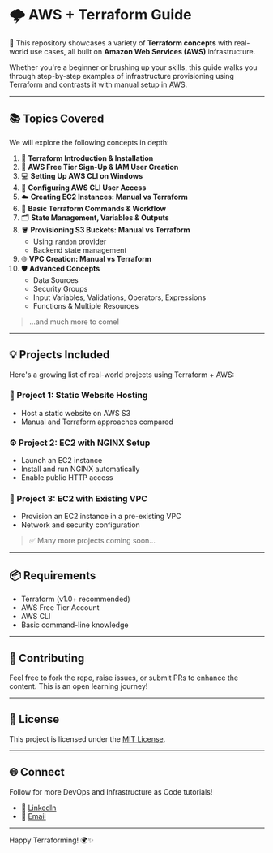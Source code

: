 # 🌩️ AWS + Terraform Guide

🚀 This repository showcases a variety of **Terraform concepts** with real-world use cases, all built on **Amazon Web Services (AWS)** infrastructure.

Whether you're a beginner or brushing up your skills, this guide walks you through step-by-step examples of infrastructure provisioning using Terraform and contrasts it with manual setup in AWS.

---

## 📚 Topics Covered

We will explore the following concepts in depth:

1. 🌱 **Terraform Introduction & Installation**
2. 🔐 **AWS Free Tier Sign-Up & IAM User Creation**
3. 💻 **Setting Up AWS CLI on Windows**
4. 🔧 **Configuring AWS CLI User Access**
5. ☁️ **Creating EC2 Instances: Manual vs Terraform**
6. 🧰 **Basic Terraform Commands & Workflow**
7. 🗂️ **State Management, Variables & Outputs**
8. 🪣 **Provisioning S3 Buckets: Manual vs Terraform**
   - Using `random` provider
   - Backend state management
9. 🌐 **VPC Creation: Manual vs Terraform**
10. 🛡️ **Advanced Concepts**
    - Data Sources
    - Security Groups
    - Input Variables, Validations, Operators, Expressions
    - Functions & Multiple Resources

> ...and much more to come!

---

## 💡 Projects Included

Here's a growing list of real-world projects using Terraform + AWS:

### 📁 Project 1: Static Website Hosting
- Host a static website on AWS S3
- Manual and Terraform approaches compared

### ⚙️ Project 2: EC2 with NGINX Setup
- Launch an EC2 instance
- Install and run NGINX automatically
- Enable public HTTP access

### 🧱 Project 3: EC2 with Existing VPC
- Provision an EC2 instance in a pre-existing VPC
- Network and security configuration

> ✅ Many more projects coming soon...

---

## 📦 Requirements

- Terraform (v1.0+ recommended)
- AWS Free Tier Account
- AWS CLI
- Basic command-line knowledge

---

## 🤝 Contributing

Feel free to fork the repo, raise issues, or submit PRs to enhance the content. This is an open learning journey!

---

## 📜 License

This project is licensed under the [MIT License](LICENSE).

---

## 🌐 Connect

Follow for more DevOps and Infrastructure as Code tutorials!

- 💼 [LinkedIn](https://www.linkedin.com)
- 📧 [Email](mailto:Manishavisvkrama12345@gmail.com)

---

Happy Terraforming! 🌍✨
